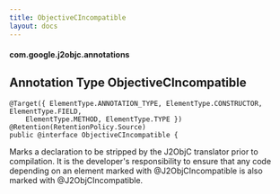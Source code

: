 ```yaml
---
title: ObjectiveCIncompatible
layout: docs
---
```


#### com.google.j2objc.annotations ####

## Annotation Type ObjectiveCIncompatible

````
@Target({ ElementType.ANNOTATION_TYPE, ElementType.CONSTRUCTOR, ElementType.FIELD, 
    ElementType.METHOD, ElementType.TYPE })
@Retention(RetentionPolicy.Source)
public @interface ObjectiveCIncompatible {
````

Marks a declaration to be stripped by the J2ObjC translator prior to compilation. It is the 
developer's responsibility to ensure that any code depending on an element marked with 
@J2ObjCIncompatible is also marked with @J2ObjCIncompatible.
